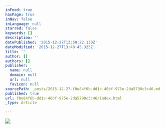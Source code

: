 ```yaml
---
inFeed: true
hasPage: true
inNav: false
inLanguage: null
starred: false
keywords: []
description: ''
datePublished: '2015-12-27T13:50:22.130Z'
dateModified: '2015-12-27T13:48:45.325Z'
title: ''
author: []
authors: []
publisher:
  name: null
  domain: null
  url: null
  favicon: null
sourcePath: _posts/2015-12-27-f0e84f6b-dd1c-40bf-975e-2da5790c3c46.md
published: true
url: f0e84f6b-dd1c-40bf-975e-2da5790c3c46/index.html
_type: Article

---
```

![](https://the-grid-user-content.s3-us-west-2.amazonaws.com/2184ae3d-6f65-423c-afed-e8c408f66c89.jpg)